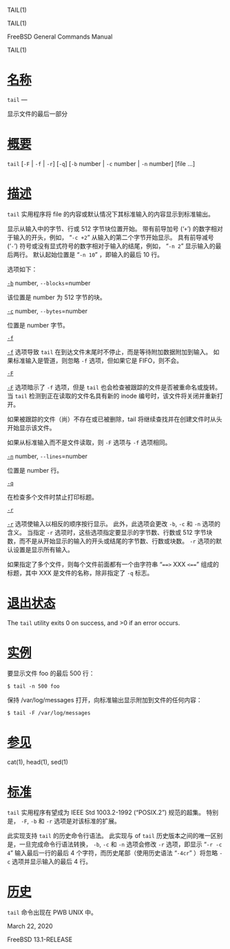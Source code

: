   TAIL(1)  

TAIL(1)

FreeBSD General Commands Manual

TAIL(1)

[名称](#__u540D___u79F0_)
=======================

`tail` —

显示文件的最后一部分

[概要](#__u6982___u8981_)
=======================

`tail` \[`-F` | `-f` | `-r`\] \[`-q`\] \[`-b` number | `-c` number | `-n` number\] \[file ...\]

[描述](#__u63CF___u8FF0_)
=======================

`tail` 实用程序将 file 的内容或默认情况下其标准输入的内容显示到标准输出。

显示从输入中的字节、行或 512 字节块位置开始。 带有前导加号 (‘`+`’) 的数字相对于输入的开头，例如， “`-c +2`” 从输入的第二个字节开始显示。 具有前导减号 (‘`-`’) 符号或没有显式符号的数字相对于输入的结尾，例如， “`-n 2`” 显示输入的最后两行。 默认起始位置是 “`-n 10`” ，即输入的最后 10 行。

选项如下：

[`-b`](#b) number, `--blocks`\=number

该位置是 number 为 512 字节的块。

[`-c`](#c) number, `--bytes`\=number

位置是 number 字节。

[`-f`](#f)

[`-f`](#f_2) 选项导致 `tail` 在到达文件末尾时不停止，而是等待附加数据附加到输入。 如果标准输入是管道，则忽略 `-f` 选项，但如果它是 FIFO，则不会。

[`-F`](#F)

[`-F`](#F_2) 选项暗示了 `-f` 选项，但是 `tail` 也会检查被跟踪的文件是否被重命名或旋转。 当 `tail` 检测到正在读取的文件名具有新的 inode 编号时，该文件将关闭并重新打开。

如果被跟踪的文件（尚）不存在或已被删除，tail 将继续查找并在创建文件时从头开始显示该文件。

如果从标准输入而不是文件读取，则 `-F` 选项与 `-f` 选项相同。

[`-n`](#n) number, `--lines`\=number

位置是 number 行。

[`-q`](#q)

在检查多个文件时禁止打印标题。

[`-r`](#r)

[`-r`](#r_2) 选项使输入以相反的顺序按行显示。 此外，此选项会更改 `-b`, `-c` 和 `-n` 选项的含义。 当指定 `-r` 选项时，这些选项指定要显示的字节数、行数或 512 字节块数，而不是从开始显示的输入的开头或结尾的字节数、行数或块数。 `-r` 选项的默认设置是显示所有输入。

如果指定了多个文件，则每个文件前面都有一个由字符串 “`==>` XXX `<==`” 组成的标题，其中 XXX 是文件的名称，除非指定了 `-q` 标志。

[退出状态](#__u9000___u51FA___u72B6___u6001_)
=========================================

The `tail` utility exits 0 on success, and >0 if an error occurs.

[实例](#__u5B9E___u4F8B_)
=======================

要显示文件 foo 的最后 500 行：

`$ tail -n 500 foo`

保持 /var/log/messages 打开，向标准输出显示附加到文件的任何内容：

`$ tail -F /var/log/messages`

[参见](#__u53C2___u89C1_)
=======================

cat(1), head(1), sed(1)

[标准](#__u6807___u51C6_)
=======================

`tail` 实用程序有望成为 IEEE Std 1003.2-1992 (“POSIX.2”) 规范的超集。 特别是， `-F`, `-b` 和 `-r` 选项是对该标准的扩展。

此实现支持 `tail` 的历史命令行语法。 此实现与 of `tail` 历史版本之间的唯一区别是，一旦完成命令行语法转换， `-b`, `-c` 和 `-n` 选项会修改 `-r` 选项，即显示 “`-r -c 4`” 输入最后一行的最后 4 个字符，而历史尾部（使用历史语法 “`-4cr`” ）将忽略 `-c` 选项并显示输入的最后 4 行。

[历史](#__u5386___u53F2_)
=======================

`tail` 命令出现在 PWB UNIX 中。

March 22, 2020

FreeBSD 13.1-RELEASE